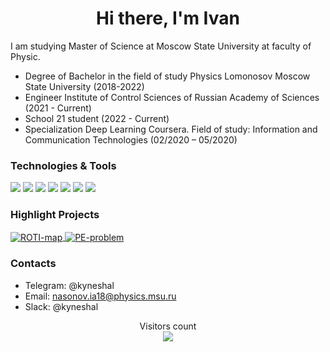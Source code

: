 <h1 align="center">Hi there, I'm Ivan</a></h1>

I am studying Master of Science at Moscow State University at faculty of Physic.
 
- Degree of Bachelor in the field of study Physics Lomonosov Moscow State University (2018-2022)
- Engineer Institute of Control Sciences of Russian Academy of Sciences (2021 - Current)
- School 21 student (2022 - Current)
- Specialization Deep Learning Coursera. Field of study: Information and Communication Technologies (02/2020 – 05/2020)

### Technologies & Tools

![](https://img.shields.io/badge/OS-Linux-informational?style=flat&logo=linux&logoColor=white&color=6aa6f8)
![](https://img.shields.io/badge/Editor-VS_Code-informational?style=flat&logo=visual-studio-code&logoColor=white&color=6aa6f8)
![](https://img.shields.io/badge/Code-Python-informational?style=flat&logo=python&logoColor=white&color=6aa6f8)
![](https://img.shields.io/badge/Shell-Bash-informational?style=flat&logo=gnu-bash&logoColor=white&color=6aa6f8)
![](https://img.shields.io/badge/Code-C-informational?style=flat&logo=C&logoColor=white&color=6aa6f8)
![](https://img.shields.io/badge/Code-C++-informational?style=flat&logo=c%2B%2B&logoColor=white&color=6aa6f8)
![](https://img.shields.io/badge/Tools-MySQL-informational?style=flat&logo=mysql&logoColor=white&color=6aa6f8)

### Highlight Projects

<a href="https://github.com/NasonovIvan/ROTI-map-prediction">
  <img align="center" src="https://github-readme-stats.vercel.app/api/pin/?username=NasonovIvan&repo=ROTI-map-prediction&show_icons=true&title_color=6aa6f8&text_color=8a919a&icon_color=6aa6f8&bg_color=22272e" alt="ROTI-map" />
</a>
<a href="https://github.com/NasonovIvan/pursuit-evasion-problem">
  <img align="center" src="https://github-readme-stats.vercel.app/api/pin/?username=NasonovIvan&repo=pursuit-evasion-problem&show_icons=true&title_color=6aa6f8&text_color=8a919a&icon_color=6aa6f8&bg_color=22272e" alt="PE-problem" />
</a>

<h3 align="left">Contacts</a></h3>

- Telegram: @kyneshal
- Email: nasonov.ia18@physics.msu.ru
- Slack: @kyneshal

<p align="center"> 
  Visitors count<br>
  <img src="https://profile-counter.glitch.me/NasonovIvan/count.svg" />
</p>
